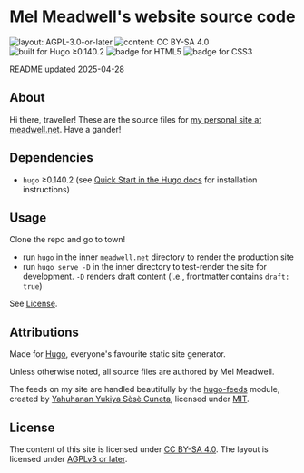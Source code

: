 # Mel Meadwell's website source code

![layout: AGPL-3.0-or-later](https://img.shields.io/badge/layout-AGPL--3.0--or--later-indianred?labelColor=darkslategrey)
![content: CC BY-SA 4.0](https://img.shields.io/badge/content-CC_BY--SA_4.0-indianred?labelColor=darkslategrey)
![built for Hugo ≥0.140.2](https://img.shields.io/badge/built_for-Hugo_%E2%89%A50.140.2-deeppink?logo=hugo&logoColor=white&labelColor=darkslategrey)
![badge for HTML5](https://img.shields.io/badge/HTML5-tomato?logo=html5&logoColor=white)
![badge for CSS3](https://img.shields.io/badge/CSS3-tomato?logo=css3&logoColor=white)

README updated 2025-04-28

## About

Hi there, traveller! These are the source files for [my personal site at meadwell.net](https://meadwell.net). Have a gander!

## Dependencies

- `hugo` ≥0.140.2 (see [Quick Start in the Hugo docs](https://gohugo.io/getting-started/quick-start/) for installation instructions)

## Usage

Clone the repo and go to town!

- run `hugo` in the inner `meadwell.net` directory to render the production site
- run `hugo serve -D` in the inner directory to test-render the site for development. `-D` renders draft content (i.e., frontmatter contains `draft: true`)

See [License](#license).

## Attributions

Made for [Hugo](https://gohugo.io/), everyone's favourite static site generator.

Unless otherwise noted, all source files are authored by Mel Meadwell.

The feeds on my site are handled beautifully by the [hugo-feeds](https://codeberg.org/yelosan/hugo-feeds) module, created by [Yahuhanan Yukiya Sèsè Cuneta](https://youronly.one/), licensed under [MIT](https://github.com/qx-7/meadwell.net/blob/main/meadwell.net/themes/hugo-feeds/LICENSE.markdown).

## License

The content of this site is licensed under [CC BY-SA 4.0](https://github.com/qx-7/meadwell.net/blob/main/LICENSE.CC-BY-SA-4.0.markdown). The layout is licensed under [AGPLv3 or later](https://github.com/qx-7/meadwell.net/blob/main/LICENSE.AGPL-3.0-or-later.markdown).
